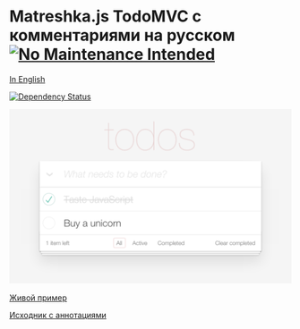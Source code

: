 # Matreshka.js TodoMVC с комментариями на русском [![No Maintenance Intended](http://unmaintained.tech/badge.svg)](http://unmaintained.tech/)

[In English](https://github.com/matreshkajs/matreshka_todomvc)

[![Dependency Status](https://img.shields.io/david/matreshkajs/matreshka_todomvc.svg)](https://david-dm.org/matreshkajs/matreshka_todomvc)

![](https://raw.githubusercontent.com/tastejs/todomvc-app-css/master/screenshot.png)

[Живой пример](http://finom.github.io/matreshka_todomvc_ru/)

[Исходник с аннотациями](http://finom.github.io/matreshka_todomvc_ru/docs/app.html)
